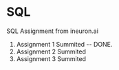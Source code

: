 # SQL
SQL Assignment from ineuron.ai

1. Assignment 1 Summited -- DONE.
2. Assignment 2 Summited
3. Assignment 3 Summited

